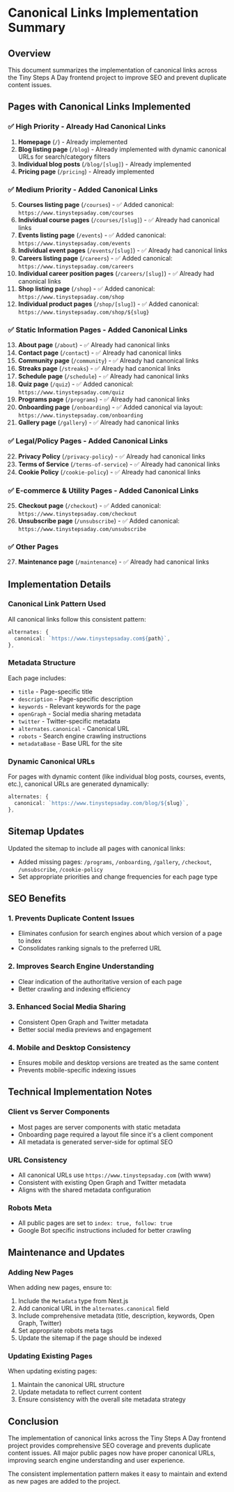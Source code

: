 # Canonical Links Implementation Summary

## Overview
This document summarizes the implementation of canonical links across the Tiny Steps A Day frontend project to improve SEO and prevent duplicate content issues.

## Pages with Canonical Links Implemented

### ✅ High Priority - Already Had Canonical Links
1. **Homepage** (`/`) - Already implemented
2. **Blog listing page** (`/blog`) - Already implemented with dynamic canonical URLs for search/category filters
3. **Individual blog posts** (`/blog/[slug]`) - Already implemented
4. **Pricing page** (`/pricing`) - Already implemented

### ✅ Medium Priority - Added Canonical Links
5. **Courses listing page** (`/courses`) - ✅ Added canonical: `https://www.tinystepsaday.com/courses`
6. **Individual course pages** (`/courses/[slug]`) - ✅ Already had canonical links
7. **Events listing page** (`/events`) - ✅ Added canonical: `https://www.tinystepsaday.com/events`
8. **Individual event pages** (`/events/[slug]`) - ✅ Already had canonical links
9. **Careers listing page** (`/careers`) - ✅ Added canonical: `https://www.tinystepsaday.com/careers`
10. **Individual career position pages** (`/careers/[slug]`) - ✅ Already had canonical links
11. **Shop listing page** (`/shop`) - ✅ Added canonical: `https://www.tinystepsaday.com/shop`
12. **Individual product pages** (`/shop/[slug]`) - ✅ Added canonical: `https://www.tinystepsaday.com/shop/${slug}`

### ✅ Static Information Pages - Added Canonical Links
13. **About page** (`/about`) - ✅ Already had canonical links
14. **Contact page** (`/contact`) - ✅ Already had canonical links
15. **Community page** (`/community`) - ✅ Already had canonical links
16. **Streaks page** (`/streaks`) - ✅ Already had canonical links
17. **Schedule page** (`/schedule`) - ✅ Already had canonical links
18. **Quiz page** (`/quiz`) - ✅ Added canonical: `https://www.tinystepsaday.com/quiz`
19. **Programs page** (`/programs`) - ✅ Already had canonical links
20. **Onboarding page** (`/onboarding`) - ✅ Added canonical via layout: `https://www.tinystepsaday.com/onboarding`
21. **Gallery page** (`/gallery`) - ✅ Already had canonical links

### ✅ Legal/Policy Pages - Added Canonical Links
22. **Privacy Policy** (`/privacy-policy`) - ✅ Already had canonical links
23. **Terms of Service** (`/terms-of-service`) - ✅ Already had canonical links
24. **Cookie Policy** (`/cookie-policy`) - ✅ Already had canonical links

### ✅ E-commerce & Utility Pages - Added Canonical Links
25. **Checkout page** (`/checkout`) - ✅ Added canonical: `https://www.tinystepsaday.com/checkout`
26. **Unsubscribe page** (`/unsubscribe`) - ✅ Added canonical: `https://www.tinystepsaday.com/unsubscribe`

### ✅ Other Pages
27. **Maintenance page** (`/maintenance`) - ✅ Already had canonical links

## Implementation Details

### Canonical Link Pattern Used
All canonical links follow this consistent pattern:
```typescript
alternates: {
  canonical: `https://www.tinystepsaday.com${path}`,
},
```

### Metadata Structure
Each page includes:
- `title` - Page-specific title
- `description` - Page-specific description
- `keywords` - Relevant keywords for the page
- `openGraph` - Social media sharing metadata
- `twitter` - Twitter-specific metadata
- `alternates.canonical` - Canonical URL
- `robots` - Search engine crawling instructions
- `metadataBase` - Base URL for the site

### Dynamic Canonical URLs
For pages with dynamic content (like individual blog posts, courses, events, etc.), canonical URLs are generated dynamically:
```typescript
alternates: {
  canonical: `https://www.tinystepsaday.com/blog/${slug}`,
},
```

## Sitemap Updates
Updated the sitemap to include all pages with canonical links:
- Added missing pages: `/programs`, `/onboarding`, `/gallery`, `/checkout`, `/unsubscribe`, `/cookie-policy`
- Set appropriate priorities and change frequencies for each page type

## SEO Benefits

### 1. **Prevents Duplicate Content Issues**
- Eliminates confusion for search engines about which version of a page to index
- Consolidates ranking signals to the preferred URL

### 2. **Improves Search Engine Understanding**
- Clear indication of the authoritative version of each page
- Better crawling and indexing efficiency

### 3. **Enhanced Social Media Sharing**
- Consistent Open Graph and Twitter metadata
- Better social media previews and engagement

### 4. **Mobile and Desktop Consistency**
- Ensures mobile and desktop versions are treated as the same content
- Prevents mobile-specific indexing issues

## Technical Implementation Notes

### Client vs Server Components
- Most pages are server components with static metadata
- Onboarding page required a layout file since it's a client component
- All metadata is generated server-side for optimal SEO

### URL Consistency
- All canonical URLs use `https://www.tinystepsaday.com` (with www)
- Consistent with existing Open Graph and Twitter metadata
- Aligns with the shared metadata configuration

### Robots Meta
- All public pages are set to `index: true, follow: true`
- Google Bot specific instructions included for better crawling

## Maintenance and Updates

### Adding New Pages
When adding new pages, ensure to:
1. Include the `Metadata` type from Next.js
2. Add canonical URL in the `alternates.canonical` field
3. Include comprehensive metadata (title, description, keywords, Open Graph, Twitter)
4. Set appropriate robots meta tags
5. Update the sitemap if the page should be indexed

### Updating Existing Pages
When updating existing pages:
1. Maintain the canonical URL structure
2. Update metadata to reflect current content
3. Ensure consistency with the overall site metadata strategy

## Conclusion

The implementation of canonical links across the Tiny Steps A Day frontend project provides comprehensive SEO coverage and prevents duplicate content issues. All major public pages now have proper canonical URLs, improving search engine understanding and user experience.

The consistent implementation pattern makes it easy to maintain and extend as new pages are added to the project.
